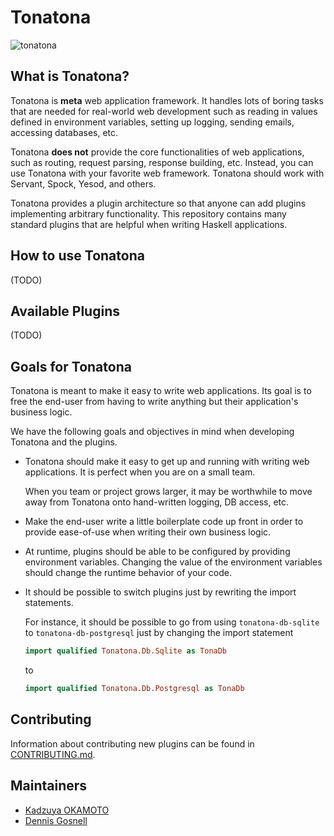 # Tonatona

![tonatona](https://user-images.githubusercontent.com/1481749/38623497-c455af60-3de0-11e8-8683-a215d074e7e0.jpg)

## What is Tonatona?

Tonatona is **meta** web application framework. It handles lots of boring tasks
that are needed for real-world web development such as reading in values
defined in environment variables, setting up logging, sending emails, accessing
databases, etc.

Tonatona **does not** provide the core functionalities of web applications,
such as routing, request parsing, response building, etc.  Instead, you can
use Tonatona with your favorite web framework.  Tonatona should work with Servant,
Spock, Yesod, and others.

Tonatona provides a plugin architecture so that anyone can add plugins
implementing arbitrary functionality.  This repository contains many standard
plugins that are helpful when writing Haskell applications.

## How to use Tonatona

(TODO)

## Available Plugins

(TODO)

## Goals for Tonatona

Tonatona is meant to make it easy to write web applications.  Its goal is to
free the end-user from having to write anything but their application's
business logic.

We have the following goals and objectives in mind when developing Tonatona and
the plugins.

-   Tonatona should make it easy to get up and running with writing web
    applications.  It is perfect when you are on a small team.

    When you team or project grows larger, it may be worthwhile to move away
    from Tonatona onto hand-written logging, DB access, etc.

-   Make the end-user write a little boilerplate code up front in order to provide
    ease-of-use when writing their own business logic.

-   At runtime, plugins should be able to be configured by providing
    environment variables.  Changing the value of the environment variables
    should change the runtime behavior of your code.

-   It should be possible to switch plugins just by rewriting the import statements.

    For instance, it should be possible to go from using `tonatona-db-sqlite` to
    `tonatona-db-postgresql` just by changing the import statement

    ```haskell
    import qualified Tonatona.Db.Sqlite as TonaDb
    ```

    to

    ```haskell
    import qualified Tonatona.Db.Postgresql as TonaDb
    ```

## Contributing

Information about contributing new plugins can be found in
[CONTRIBUTING.md](./CONTRIBUTING.md).

## Maintainers

- [Kadzuya OKAMOTO](https://github.com/arowM)
- [Dennis Gosnell](https://github.com/cdepillabout)
